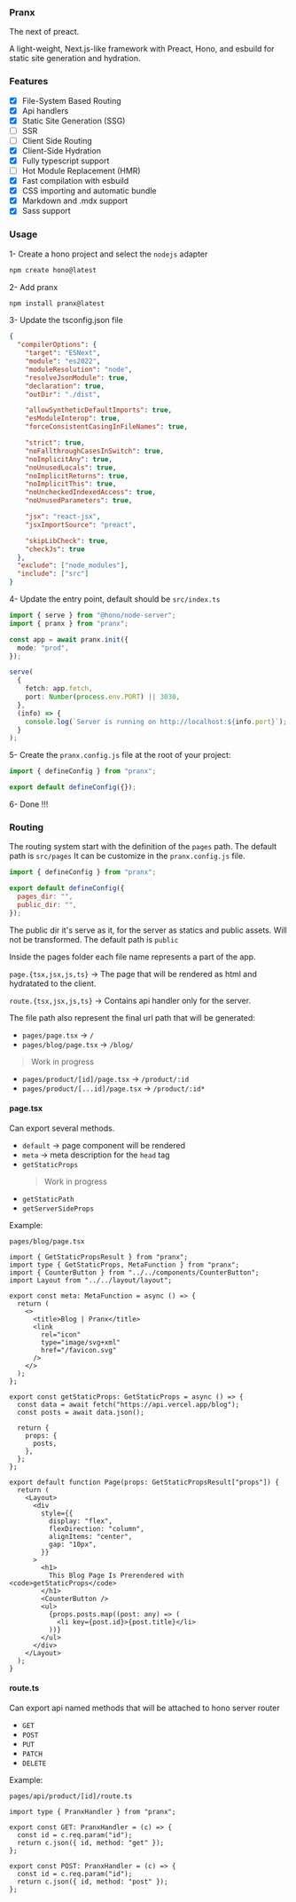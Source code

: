 ### Pranx

The next of preact.

A light-weight, Next.js-like framework with Preact, Hono, and esbuild for static site generation and hydration.

### Features

- [x] File-System Based Routing
- [x] Api handlers
- [x] Static Site Generation (SSG)
- [ ] SSR
- [ ] Client Side Routing
- [x] Client-Side Hydration
- [x] Fully typescript support
- [ ] Hot Module Replacement (HMR)
- [x] Fast compilation with esbuild
- [x] CSS importing and automatic bundle
- [x] Markdown and .mdx support
- [x] Sass support

### Usage

1- Create a hono project and select the `nodejs` adapter

```bash
npm create hono@latest
```

2- Add pranx

```bash
npm install pranx@latest
```

3- Update the tsconfig.json file

```json
{
  "compilerOptions": {
    "target": "ESNext",
    "module": "es2022",
    "moduleResolution": "node",
    "resolveJsonModule": true,
    "declaration": true,
    "outDir": "./dist",

    "allowSyntheticDefaultImports": true,
    "esModuleInterop": true,
    "forceConsistentCasingInFileNames": true,

    "strict": true,
    "noFallthroughCasesInSwitch": true,
    "noImplicitAny": true,
    "noUnusedLocals": true,
    "noImplicitReturns": true,
    "noImplicitThis": true,
    "noUncheckedIndexedAccess": true,
    "noUnusedParameters": true,

    "jsx": "react-jsx",
    "jsxImportSource": "preact",

    "skipLibCheck": true,
    "checkJs": true
  },
  "exclude": ["node_modules"],
  "include": ["src"]
}
```

4- Update the entry point, default should be `src/index.ts`

```ts
import { serve } from "@hono/node-server";
import { pranx } from "pranx";

const app = await pranx.init({
  mode: "prod",
});

serve(
  {
    fetch: app.fetch,
    port: Number(process.env.PORT) || 3030,
  },
  (info) => {
    console.log(`Server is running on http://localhost:${info.port}`);
  }
);
```

5- Create the `pranx.config.js` file at the root of your project:

```js
import { defineConfig } from "pranx";

export default defineConfig({});
```

6- Done !!!

### Routing

The routing system start with the definition of the `pages` path.
The default path is `src/pages`
It can be customize in the `pranx.config.js` file.

```js
import { defineConfig } from "pranx";

export default defineConfig({
  pages_dir: "",
  public_dir: "",
});
```

The public dir it's serve as it, for the server as statics and public assets. Will not be transformed.
The default path is `public`

Inside the pages folder each file name represents a part of the app.

`page.{tsx,jsx,js,ts}` -> The page that will be rendered as html and hydratated to the client.

`route.{tsx,jsx,js,ts}` -> Contains api handler only for the server.

The file path also represent the final url path that will be generated:

- `pages/page.tsx` -> `/`
- `pages/blog/page.tsx` -> `/blog/`

> Work in progress

- `pages/product/[id]/page.tsx` -> `/product/:id`
- `pages/product/[...id]/page.tsx` -> `/product/:id*`

#### page.tsx

Can export several methods.

- `default` -> page component will be rendered
- `meta` -> meta description for the `head` tag
- `getStaticProps`
  > Work in progress
- `getStaticPath`
- `getServerSideProps`

Example:

`pages/blog/page.tsx`

```tsx
import { GetStaticPropsResult } from "pranx";
import type { GetStaticProps, MetaFunction } from "pranx";
import { CounterButton } from "../../components/CounterButton";
import Layout from "../../layout/layout";

export const meta: MetaFunction = async () => {
  return (
    <>
      <title>Blog | Pranx</title>
      <link
        rel="icon"
        type="image/svg+xml"
        href="/favicon.svg"
      />
    </>
  );
};

export const getStaticProps: GetStaticProps = async () => {
  const data = await fetch("https://api.vercel.app/blog");
  const posts = await data.json();

  return {
    props: {
      posts,
    },
  };
};

export default function Page(props: GetStaticPropsResult["props"]) {
  return (
    <Layout>
      <div
        style={{
          display: "flex",
          flexDirection: "column",
          alignItems: "center",
          gap: "10px",
        }}
      >
        <h1>
          This Blog Page Is Prerendered with <code>getStaticProps</code>
        </h1>
        <CounterButton />
        <ul>
          {props.posts.map((post: any) => (
            <li key={post.id}>{post.title}</li>
          ))}
        </ul>
      </div>
    </Layout>
  );
}
```

#### route.ts

Can export api named methods that will be attached to hono server router

- `GET`
- `POST`
- `PUT`
- `PATCH`
- `DELETE`

Example:

`pages/api/product/[id]/route.ts`

```tsx
import type { PranxHandler } from "pranx";

export const GET: PranxHandler = (c) => {
  const id = c.req.param("id");
  return c.json({ id, method: "get" });
};

export const POST: PranxHandler = (c) => {
  const id = c.req.param("id");
  return c.json({ id, method: "post" });
};
```
